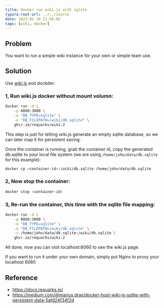 ```yaml
---
title: Docker run wiki.js with sqlite
typora-root-url: ../../source
date: 2023-02-10 11:56:02
tags: [wiki, docker]
---
```




## Problem

You want to run a simple wiki instance for your own or simple team use.



## Solution

Use [wiki.js](https://js.wiki/) and dockder:

### 1, Run wiki.js docker without mount volumn:

```bash
docker run -d \
    -p 6060:3000 \
    -e "DB_TYPE=sqlite" \
    -e "DB_FILEPATH=/wiki/db.sqlite" \
    ghcr.io/requarks/wiki:2
```

This step is just for letting wiki.js generate an empty sqlite database, so we can later map it for persistent saving.

Once the container is running, grab the container id, copy the generated db.sqlite to your local file system (we are using `/home/john/data/db.sqlite` for this example):

```bash
docker cp <container-id>:/wiki/db.sqlite /home/john/data/db.sqlite
```

### 2, Now stop the container:

```bash
docker stop <container-id>
```

### 3, Re-run the container, this time with the sqlite file mapping:

```bash
docker run -d \
    -p 6060:3000 \
    -e "DB_TYPE=sqlite" \
    -e "DB_FILEPATH=/wiki/db.sqlite" \
    -v /home/john/data/db.sqlite:/wiki/db.sqlite \
    ghcr.io/requarks/wiki:2
```

All done, now you can visit localhost:6060 to see the wiki.js page.



If you want to run it under your own domain, simply put Nginx to proxy your localhost 6060



## Reference

* https://docs.requarks.io/
* https://medium.com/@marius.dras/docker-host-wiki-js-sqlite-with-persistent-data-5afd24f34f2d
